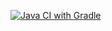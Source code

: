 [![Java CI with Gradle](https://github.com/NataliaSerdakova/testing_api_CI/actions/workflows/gradle.yml/badge.svg)](https://github.com/NataliaSerdakova/testing_api_CI/actions/workflows/gradle.yml)